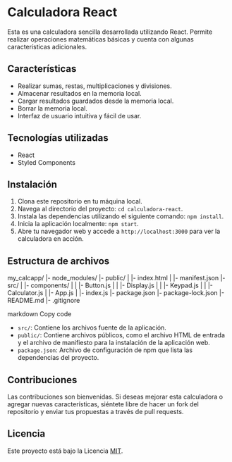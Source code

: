 # Calculadora React

Esta es una calculadora sencilla desarrollada utilizando React. Permite realizar operaciones matemáticas básicas y cuenta con algunas características adicionales.

## Características

- Realizar sumas, restas, multiplicaciones y divisiones.
- Almacenar resultados en la memoria local.
- Cargar resultados guardados desde la memoria local.
- Borrar la memoria local.
- Interfaz de usuario intuitiva y fácil de usar.

## Tecnologías utilizadas

- React
- Styled Components

## Instalación

1. Clona este repositorio en tu máquina local.
2. Navega al directorio del proyecto: `cd calculadora-react`.
3. Instala las dependencias utilizando el siguiente comando: `npm install`.
4. Inicia la aplicación localmente: `npm start`.
5. Abre tu navegador web y accede a `http://localhost:3000` para ver la calculadora en acción.

## Estructura de archivos

my_calcapp/
  |- node_modules/
  |- public/
  |  |- index.html
  |  |- manifest.json
  |- src/
  |  |- components/
  |  |  |- Button.js
  |  |  |- Display.js
  |  |  |- Keypad.js
  |  |  |- Calculator.js
  |  |- App.js
  |  |- index.js
  |- package.json
  |- package-lock.json
  |- README.md
  |- .gitignore

markdown
Copy code

- `src/`: Contiene los archivos fuente de la aplicación.
- `public/`: Contiene archivos públicos, como el archivo HTML de entrada y el archivo de manifiesto para la instalación de la aplicación web.
- `package.json`: Archivo de configuración de npm que lista las dependencias del proyecto.

## Contribuciones

Las contribuciones son bienvenidas. Si deseas mejorar esta calculadora o agregar nuevas características, siéntete libre de hacer un fork del repositorio y enviar tus propuestas a través de pull requests.

## Licencia

Este proyecto está bajo la Licencia [MIT](LICENSE).







